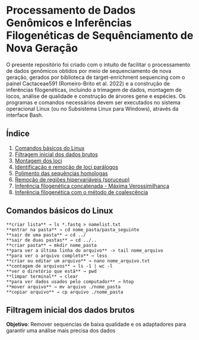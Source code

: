 #  Processamento de Dados Genômicos e Inferências Filogenéticas de Sequênciamento de Nova Geração
O presente repositório foi criado com o intuito de facilitar o processamento de dados genômicos obtidos por meio de sequenciamento de nova geração, gerados por biblioteca de target-enrichment sequencing com o painel Cactaceae591 (Romeiro-Brito et al. 2022) e a construção de inferências filogenéticas, incluindo a trimagem de dados, montagem de locos, análise de qualidade e construção de árvores gene e espécies. Os programas e comandos necessários devem ser executados no sistema operacional Linux (ou no Subsistema Linux para Windows), através da interface Bash.

##  Índice
1.  [Comandos básicos do Linux](#Comandos-básicos-do-Linux)
2.  [Filtragem inicial dos dados brutos](#Filtragem-inicial-dos-dados-brutos)
3.  [Montagem dos loci](#Montagem-dos-loci)
4.  [Identificação e remoção de loci parálogos](#Identificação-e-remoção-de-loci-parálogos)
5.  [Polimento das sequências homologas](#Polimento-das-sequências-homologas)
6.  [Remoção de regiões hipervariáveis (spruceup)](#Remoção-de-regiões-hipervariáveis-(spruceup))
7.  [Inferência filogenética concatenada - Máxima Verossimilhança](#Inferência-filogenética-concatenada--Máxima-Verossimilhança)
8.  [Inferência filogenética com o método de coalescência](#Inferência-filogenética-com-o-método-de-coalescência)

##  Comandos básicos do Linux
```
**criar lista** → ls *.fastq > namelist.txt
**entrar na pasta** → cd nome_pasta/pasta_seguinte
**sair de uma pasta** → cd ../
**sair de duas pastas** → cd ../..
**criar pasta** → mkdir nome_pasta
**para ver a última linha do arquivo** -> tail nome_arquivo
**para ver o arquivo completo** → less
**criar ou editar um arquivo** → nano nome_arquivo.txt
**contagem de arquivos** → ls -1 | wc -l
**ver o diretório que está** → pwd
**limpar terminal** → clear
**para ver dados usados pelo computador** → htop
**mover arquivo** → mv arquivo ./nome_pasta
**copiar arquivo** → cp arquivo ./nome_pasta
```
## Filtragem inicial dos dados brutos
**Objetivo**: Remover sequencias de baixa qualidade e os adaptadores para garantir uma análise mais precisa dos dados






